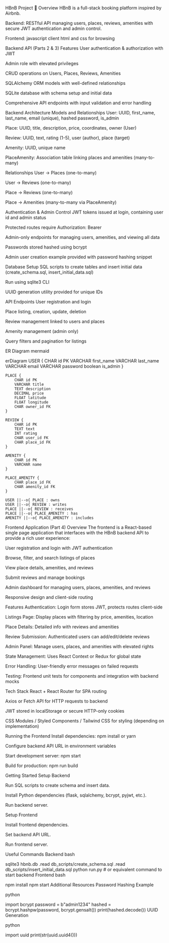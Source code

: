 HBnB Project
📌 Overview
HBnB is a full-stack booking platform inspired by Airbnb.

Backend: RESTful API managing users, places, reviews, amenities with secure JWT authentication and admin control.

Frontend: javascript client html and css for browsing

Backend API (Parts 2 & 3)
Features
User authentication & authorization with JWT

Admin role with elevated privileges

CRUD operations on Users, Places, Reviews, Amenities

SQLAlchemy ORM models with well-defined relationships

SQLite database with schema setup and initial data

Comprehensive API endpoints with input validation and error handling

Backend Architecture
Models and Relationships
User: UUID, first_name, last_name, email (unique), hashed password, is_admin

Place: UUID, title, description, price, coordinates, owner (User)

Review: UUID, text, rating (1-5), user (author), place (target)

Amenity: UUID, unique name

PlaceAmenity: Association table linking places and amenities (many-to-many)

Relationships
User → Places (one-to-many)

User → Reviews (one-to-many)

Place → Reviews (one-to-many)

Place → Amenities (many-to-many via PlaceAmenity)

Authentication & Admin Control
JWT tokens issued at login, containing user id and admin status

Protected routes require Authorization: Bearer <token>

Admin-only endpoints for managing users, amenities, and viewing all data

Passwords stored hashed using bcrypt

Admin user creation example provided with password hashing snippet

Database Setup
SQL scripts to create tables and insert initial data (create_schema.sql, insert_initial_data.sql)

Run using sqlite3 CLI

UUID generation utility provided for unique IDs

API Endpoints
User registration and login

Place listing, creation, update, deletion

Review management linked to users and places

Amenity management (admin only)

Query filters and pagination for listings

ER Diagram
mermaid

erDiagram
    USER {
        CHAR id PK
        VARCHAR first_name
        VARCHAR last_name
        VARCHAR email
        VARCHAR password
        boolean is_admin
    }

    PLACE {
        CHAR id PK
        VARCHAR title
        TEXT description
        DECIMAL price
        FLOAT latitude
        FLOAT longitude
        CHAR owner_id FK
    }

    REVIEW {
        CHAR id PK
        TEXT text
        INT rating
        CHAR user_id FK
        CHAR place_id FK
    }

    AMENITY {
        CHAR id PK
        VARCHAR name
    }

    PLACE_AMENITY {
        CHAR place_id FK
        CHAR amenity_id FK
    }

    USER ||--o{ PLACE : owns
    USER ||--o{ REVIEW : writes
    PLACE ||--o{ REVIEW : receives
    PLACE ||--o{ PLACE_AMENITY : has
    AMENITY ||--o{ PLACE_AMENITY : includes
Frontend Application (Part 4)
Overview
The frontend is a React-based single page application that interfaces with the HBnB backend API to provide a rich user experience:

User registration and login with JWT authentication

Browse, filter, and search listings of places

View place details, amenities, and reviews

Submit reviews and manage bookings

Admin dashboard for managing users, places, amenities, and reviews

Responsive design and client-side routing

Features
Authentication: Login form stores JWT, protects routes client-side

Listings Page: Display places with filtering by price, amenities, location

Place Details: Detailed info with reviews and amenities

Review Submission: Authenticated users can add/edit/delete reviews

Admin Panel: Manage users, places, and amenities with elevated rights

State Management: Uses React Context or Redux for global state

Error Handling: User-friendly error messages on failed requests

Testing: Frontend unit tests for components and integration with backend mocks

Tech Stack
React + React Router for SPA routing

Axios or Fetch API for HTTP requests to backend

JWT stored in localStorage or secure HTTP-only cookies

CSS Modules / Styled Components / Tailwind CSS for styling (depending on implementation)

Running the Frontend
Install dependencies: npm install or yarn

Configure backend API URL in environment variables

Start development server: npm start

Build for production: npm run build

Getting Started
Setup Backend

Run SQL scripts to create schema and insert data.

Install Python dependencies (flask, sqlalchemy, bcrypt, pyjwt, etc.).

Run backend server.

Setup Frontend

Install frontend dependencies.

Set backend API URL.

Run frontend server.

Useful Commands
Backend
bash

sqlite3 hbnb.db
.read db_scripts/create_schema.sql
.read db_scripts/insert_initial_data.sql
python run.py  # or equivalent command to start backend
Frontend
bash

npm install
npm start
Additional Resources
Password Hashing Example

python

import bcrypt
password = b"admin1234"
hashed = bcrypt.hashpw(password, bcrypt.gensalt())
print(hashed.decode())
UUID Generation

python

import uuid
print(str(uuid.uuid4()))